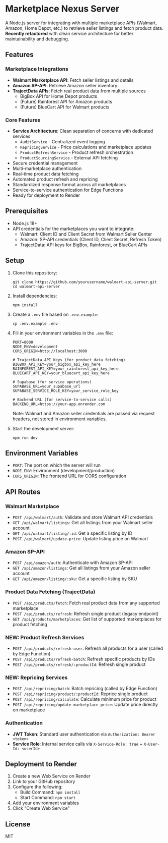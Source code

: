 # Marketplace Nexus Server

A Node.js server for integrating with multiple marketplace APIs (Walmart, Amazon, Home Depot, etc.) to retrieve seller listings and fetch product data. **Recently refactored** with clean service architecture for better maintainability and debugging.

## Features

### Marketplace Integrations
- **Walmart Marketplace API**: Fetch seller listings and details
- **Amazon SP-API**: Retrieve Amazon seller inventory
- **TrajectData APIs**: Fetch real product data from multiple sources
  - BigBox API for Home Depot products
  - (Future) Rainforest API for Amazon products
  - (Future) BlueCart API for Walmart products

### Core Features
- **Service Architecture**: Clean separation of concerns with dedicated services
  - `AuditService` - Centralized event logging
  - `RepricingService` - Price calculations and marketplace updates
  - `ProductRefreshService` - Product refresh orchestration
  - `ProductSourcingService` - External API fetching
- Secure credential management
- Multi-marketplace authentication
- Real-time product data fetching
- Automated product refresh and repricing
- Standardized response format across all marketplaces
- Service-to-service authentication for Edge Functions
- Ready for deployment to Render

## Prerequisites

- Node.js 18+
- API credentials for the marketplaces you want to integrate:
  - Walmart: Client ID and Client Secret from Walmart Seller Center
  - Amazon: SP-API credentials (Client ID, Client Secret, Refresh Token)
  - TrajectData: API keys for BigBox, Rainforest, or BlueCart APIs

## Setup

1. Clone this repository:
   ```
   git clone https://github.com/yourusername/walmart-api-server.git
   cd walmart-api-server
   ```

2. Install dependencies:
   ```
   npm install
   ```

3. Create a `.env` file based on `.env.example`:
   ```
   cp .env.example .env
   ```

4. Fill in your environment variables in the `.env` file:
   ```
   PORT=8000
   NODE_ENV=development
   CORS_ORIGIN=http://localhost:3000
   
   # TrajectData API Keys (for product data fetching)
   BIGBOX_API_KEY=your_bigbox_api_key_here
   RAINFOREST_API_KEY=your_rainforest_api_key_here
   BLUECART_API_KEY=your_bluecart_api_key_here
   
   # Supabase (for service operations)
   SUPABASE_URL=your_supabase_url
   SUPABASE_SERVICE_ROLE_KEY=your_service_role_key
   
   # Backend URL (for service-to-service calls)
   BACKEND_URL=https://your-app.onrender.com
   ```
   
   Note: Walmart and Amazon seller credentials are passed via request headers, not stored in environment variables.

5. Start the development server:
   ```
   npm run dev
   ```

## Environment Variables

- `PORT`: The port on which the server will run
- `NODE_ENV`: Environment (development/production)
- `CORS_ORIGIN`: The frontend URL for CORS configuration

## API Routes

### Walmart Marketplace
- `POST /api/walmart/auth`: Validate and store Walmart API credentials
- `GET /api/walmart/listings`: Get all listings from your Walmart seller account
- `GET /api/walmart/listing/:id`: Get a specific listing by ID
- `POST /api/walmart/update-price`: Update listing price on Walmart

### Amazon SP-API
- `POST /api/amazon/auth`: Authenticate with Amazon SP-API
- `GET /api/amazon/listings`: Get all listings from your Amazon seller account
- `GET /api/amazon/listing/:sku`: Get a specific listing by SKU

### Product Data Fetching (TrajectData)
- `POST /api/products/fetch`: Fetch real product data from any supported marketplace
- `POST /api/products/refresh`: Refresh single product (legacy endpoint)
- `GET /api/products/marketplaces`: Get list of supported marketplaces for product fetching

### **NEW: Product Refresh Services**
- `POST /api/products/refresh-user`: Refresh all products for a user (called by Edge Function)
- `POST /api/products/refresh-batch`: Refresh specific products by IDs
- `POST /api/products/refresh/:productId`: Refresh single product

### **NEW: Repricing Services**
- `POST /api/repricing/batch`: Batch repricing (called by Edge Function)
- `POST /api/repricing/product/:productId`: Reprice single product
- `POST /api/repricing/calculate`: Calculate minimum price for product
- `POST /api/repricing/update-marketplace-price`: Update price directly on marketplace

### Authentication
- **JWT Token**: Standard user authentication via `Authorization: Bearer <token>`
- **Service Role**: Internal service calls via `X-Service-Role: true` + `X-User-Id: <userId>`

## Deployment to Render

1. Create a new Web Service on Render
2. Link to your GitHub repository
3. Configure the following:
   - Build Command: `npm install`
   - Start Command: `npm start`
4. Add your environment variables
5. Click "Create Web Service"

## License

MIT

